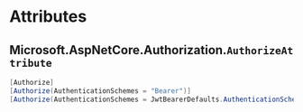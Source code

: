 # Attributes

## Microsoft.AspNetCore.Authorization.`AuthorizeAttribute`

```cs
[Authorize]
[Authorize(AuthenticationSchemes = "Bearer")]
[Authorize(AuthenticationSchemes = JwtBearerDefaults.AuthenticationScheme, Policy = Function.CanReject)]
```

